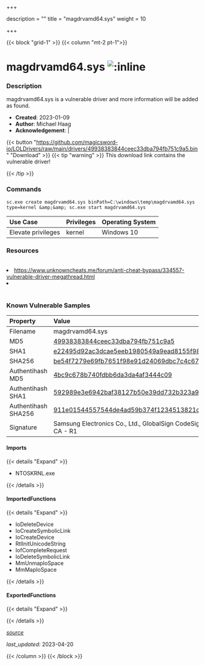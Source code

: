 +++

description = ""
title = "magdrvamd64.sys"
weight = 10

+++


{{< block "grid-1" >}}
{{< column "mt-2 pt-1">}}


# magdrvamd64.sys ![:inline](/images/twitter_verified.png) 


### Description

magdrvamd64.sys is a vulnerable driver and more information will be added as found.

- **Created**: 2023-01-09
- **Author**: Michael Haag
- **Acknowledgement**:  | [](https://twitter.com/)

{{< button "https://github.com/magicsword-io/LOLDrivers/raw/main/drivers/49938383844ceec33dba794fb751c9a5.bin" "Download" >}}
{{< tip "warning" >}}
This download link contains the vulnerable driver!

{{< /tip >}}

### Commands

```
sc.exe create magdrvamd64.sys binPath=C:\windows\temp\magdrvamd64.sys     type=kernel &amp;&amp; sc.exe start magdrvamd64.sys
```

| Use Case | Privileges | Operating System | 
|:---- | ---- | ---- |
| Elevate privileges | kernel | Windows 10 |

### Resources
<br>
<li><a href="https://www.unknowncheats.me/forum/anti-cheat-bypass/334557-vulnerable-driver-megathread.html">https://www.unknowncheats.me/forum/anti-cheat-bypass/334557-vulnerable-driver-megathread.html</a></li>
<li><a href=""></a></li>
<br>

### Known Vulnerable Samples

| Property           | Value |
|:-------------------|:------|
| Filename           | magdrvamd64.sys |
| MD5                | [49938383844ceec33dba794fb751c9a5](https://www.virustotal.com/gui/file/49938383844ceec33dba794fb751c9a5) |
| SHA1               | [e22495d92ac3dcae5eeb1980549a9ead8155f98a](https://www.virustotal.com/gui/file/e22495d92ac3dcae5eeb1980549a9ead8155f98a) |
| SHA256             | [be54f7279e69fb7651f98e91d24069dbc7c4c67e65850e486622ccbdc44d9a57](https://www.virustotal.com/gui/file/be54f7279e69fb7651f98e91d24069dbc7c4c67e65850e486622ccbdc44d9a57) |
| Authentihash MD5   | [4bc9c678b740fdbb6da3da4af3444c09](https://www.virustotal.com/gui/search/authentihash%253A4bc9c678b740fdbb6da3da4af3444c09) |
| Authentihash SHA1  | [592989e3e6942baf38127b50e39dd732b323a92d](https://www.virustotal.com/gui/search/authentihash%253A592989e3e6942baf38127b50e39dd732b323a92d) |
| Authentihash SHA256| [911e01544557544de4ad59b374f1234513821c50a00c7afa62a8fcca07385b2f](https://www.virustotal.com/gui/search/authentihash%253A911e01544557544de4ad59b374f1234513821c50a00c7afa62a8fcca07385b2f) |
| Signature         | Samsung Electronics Co., Ltd., GlobalSign CodeSigning CA - G2, GlobalSign Root CA - R1   |


#### Imports
{{< details "Expand" >}}
* NTOSKRNL.exe

{{< /details >}}
#### ImportedFunctions
{{< details "Expand" >}}
* IoDeleteDevice
* IoCreateSymbolicLink
* IoCreateDevice
* RtlInitUnicodeString
* IofCompleteRequest
* IoDeleteSymbolicLink
* MmUnmapIoSpace
* MmMapIoSpace

{{< /details >}}
#### ExportedFunctions
{{< details "Expand" >}}

{{< /details >}}


[*source*](https://github.com/magicsword-io/LOLDrivers/tree/main/yaml/magdrvamd64.yaml)

*last_updated:* 2023-04-20








{{< /column >}}
{{< /block >}}
